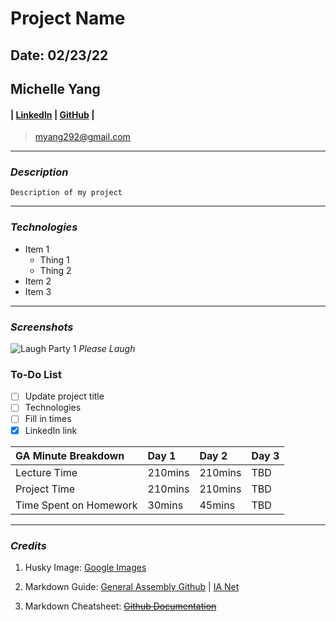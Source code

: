 # **Project Name**
## Date: 02/23/22
## Michelle Yang
#### | [LinkedIn](https://www.linkedin.com/in/myang292/) | [GitHub](https://github.com/myang292) |
> myang292@gmail.com
***
### ***Description***
    Description of my project 
***
### ***Technologies***
* Item 1
    * Thing 1
    * Thing 2
* Item 2
* Item 3

***
### ***Screenshots***
![Laugh Party 1](https://cdn.geeksandgamers.com/wp-content/uploads/hm_bbpui/193244/0lchczzbu8e04y96w8e7po5ihdgnbugn.jpg)
*Please Laugh*

 ### **To-Do List**
- [ ] Update project title
- [ ] Technologies
- [ ] Fill in times
- [x] LinkedIn link

|GA Minute Breakdown |Day 1 |Day 2 |Day 3 |
|:---|:--- |:--- |:---|
|Lecture Time |210mins |210mins |TBD |
|Project Time |210mins |210mins |TBD |
|Time Spent on Homework |30mins |45mins |TBD |

***
### ***Credits***
1. Husky Image: [Google Images](https://www.geeksandgamers.com/topic/animal-memes/)

2. Markdown Guide: [General Assembly Github](https://github.com/SEI-R-2-22/u1_hw_markdown) | 
    [IA Net](https://ia.net/writer/support/general/markdown-guide)

3. Markdown Cheatsheet: [~~Github Documentation~~](https://docs.github.com/en)
    <!-- This didn't work -->

